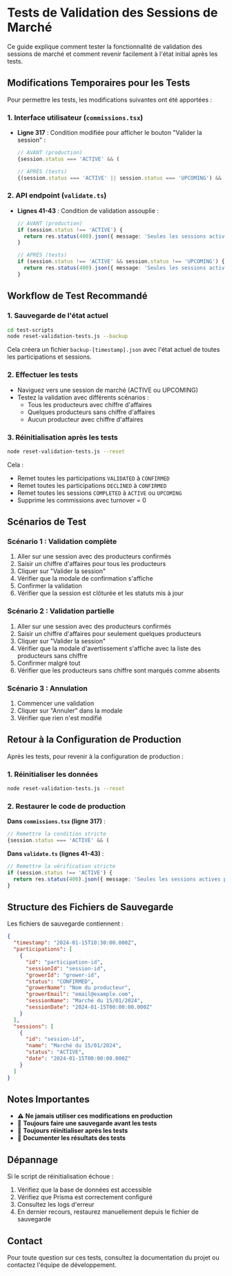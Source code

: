 # Tests de Validation des Sessions de Marché

Ce guide explique comment tester la fonctionnalité de validation des sessions de marché et comment revenir facilement à l'état initial après les tests.

## Modifications Temporaires pour les Tests

Pour permettre les tests, les modifications suivantes ont été apportées :

### 1. Interface utilisateur (`commissions.tsx`)
- **Ligne 317** : Condition modifiée pour afficher le bouton "Valider la session" :
  ```typescript
  // AVANT (production)
  {session.status === 'ACTIVE' && (
  
  // APRÈS (tests)
  {(session.status === 'ACTIVE' || session.status === 'UPCOMING') && (
  ```

### 2. API endpoint (`validate.ts`)
- **Lignes 41-43** : Condition de validation assouplie :
  ```typescript
  // AVANT (production)
  if (session.status !== 'ACTIVE') {
    return res.status(400).json({ message: 'Seules les sessions actives peuvent être validées' });
  }
  
  // APRÈS (tests)
  if (session.status !== 'ACTIVE' && session.status !== 'UPCOMING') {
    return res.status(400).json({ message: 'Seules les sessions actives ou à venir peuvent être validées' });
  }
  ```

## Workflow de Test Recommandé

### 1. Sauvegarde de l'état actuel
```bash
cd test-scripts
node reset-validation-tests.js --backup
```
Cela créera un fichier `backup-[timestamp].json` avec l'état actuel de toutes les participations et sessions.

### 2. Effectuer les tests
- Naviguez vers une session de marché (ACTIVE ou UPCOMING)
- Testez la validation avec différents scénarios :
  - Tous les producteurs avec chiffre d'affaires
  - Quelques producteurs sans chiffre d'affaires
  - Aucun producteur avec chiffre d'affaires

### 3. Réinitialisation après les tests
```bash
node reset-validation-tests.js --reset
```
Cela :
- Remet toutes les participations `VALIDATED` à `CONFIRMED`
- Remet toutes les participations `DECLINED` à `CONFIRMED`
- Remet toutes les sessions `COMPLETED` à `ACTIVE` ou `UPCOMING`
- Supprime les commissions avec turnover = 0

## Scénarios de Test

### Scénario 1 : Validation complète
1. Aller sur une session avec des producteurs confirmés
2. Saisir un chiffre d'affaires pour tous les producteurs
3. Cliquer sur "Valider la session"
4. Vérifier que la modale de confirmation s'affiche
5. Confirmer la validation
6. Vérifier que la session est clôturée et les statuts mis à jour

### Scénario 2 : Validation partielle
1. Aller sur une session avec des producteurs confirmés
2. Saisir un chiffre d'affaires pour seulement quelques producteurs
3. Cliquer sur "Valider la session"
4. Vérifier que la modale d'avertissement s'affiche avec la liste des producteurs sans chiffre
5. Confirmer malgré tout
6. Vérifier que les producteurs sans chiffre sont marqués comme absents

### Scénario 3 : Annulation
1. Commencer une validation
2. Cliquer sur "Annuler" dans la modale
3. Vérifier que rien n'est modifié

## Retour à la Configuration de Production

Après les tests, pour revenir à la configuration de production :

### 1. Réinitialiser les données
```bash
node reset-validation-tests.js --reset
```

### 2. Restaurer le code de production

**Dans `commissions.tsx` (ligne 317)** :
```typescript
// Remettre la condition stricte
{session.status === 'ACTIVE' && (
```

**Dans `validate.ts` (lignes 41-43)** :
```typescript
// Remettre la vérification stricte
if (session.status !== 'ACTIVE') {
  return res.status(400).json({ message: 'Seules les sessions actives peuvent être validées' });
}
```

## Structure des Fichiers de Sauvegarde

Les fichiers de sauvegarde contiennent :
```json
{
  "timestamp": "2024-01-15T10:30:00.000Z",
  "participations": [
    {
      "id": "participation-id",
      "sessionId": "session-id",
      "growerId": "grower-id",
      "status": "CONFIRMED",
      "growerName": "Nom du producteur",
      "growerEmail": "email@example.com",
      "sessionName": "Marché du 15/01/2024",
      "sessionDate": "2024-01-15T00:00:00.000Z"
    }
  ],
  "sessions": [
    {
      "id": "session-id",
      "name": "Marché du 15/01/2024",
      "status": "ACTIVE",
      "date": "2024-01-15T00:00:00.000Z"
    }
  ]
}
```

## Notes Importantes

- ⚠️ **Ne jamais utiliser ces modifications en production**
- 🔄 **Toujours faire une sauvegarde avant les tests**
- 🧹 **Toujours réinitialiser après les tests**
- 📝 **Documenter les résultats des tests**

## Dépannage

Si le script de réinitialisation échoue :
1. Vérifiez que la base de données est accessible
2. Vérifiez que Prisma est correctement configuré
3. Consultez les logs d'erreur
4. En dernier recours, restaurez manuellement depuis le fichier de sauvegarde

## Contact

Pour toute question sur ces tests, consultez la documentation du projet ou contactez l'équipe de développement.